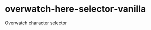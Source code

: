 # overwatch-here-selector-vanilla

<a href="https://prismatic-meerkat-915d00.netlify.app" target="_blank" style="text-decoration: none;">Overwatch character selector</a>
